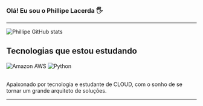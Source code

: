
### Olá! Eu sou o Phillipe Lacerda 🖐️
----------------------------------------------------------------------------------------------------------------------------------------------------------------
![Phillipe GitHub stats](https://github-readme-stats.vercel.app/api?username=devphillipe&show_icons=true&theme=synthwave)

## Tecnologias que estou estudando

<div style='display in line block'>
  <img  align= 'center' alt='Amazon AWS' src='https://img.shields.io/badge/Amazon_AWS-232F3E?style=for-the-badge&logo=amazon-aws&logoColor=white'/>
  <img  align= 'center' alt='Python' src='https://img.shields.io/badge/Python-3776AB?style=for-the-badge&logo=python&logoColor=white'/>
</div><br>


Apaixonado por tecnologia e estudante de CLOUD, com o sonho de se tornar um grande arquiteto de soluções.

----------------------------------------------------------------------------------------------------------------------------------------------------------------
